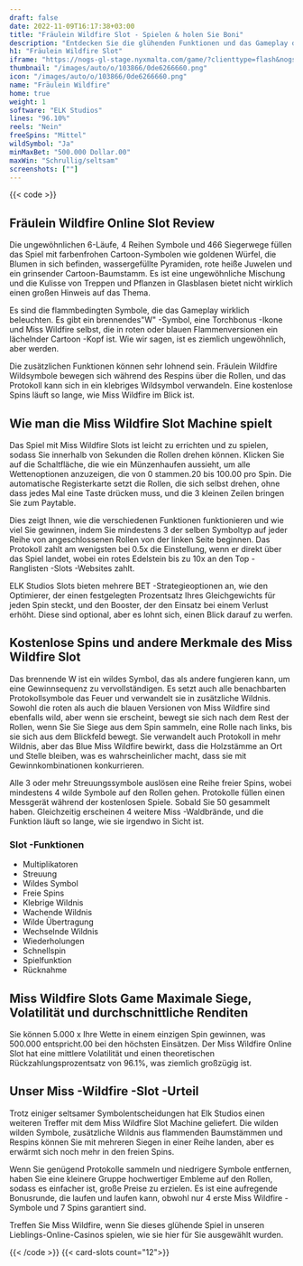 ```yaml
---
draft: false
date: 2022-11-09T16:17:38+03:00
title: "Fräulein Wildfire Slot - Spielen & holen Sie Boni"
description: "Entdecken Sie die glühenden Funktionen und das Gameplay des Miss Wildfire Online-Slot mit unserer vollständigen Bewertung. Wir sehen uns auch an, wo wir mit den besten Casino -Angeboten spielen können."
h1: "Fräulein Wildfire Slot"
iframe: "https://nogs-gl-stage.nyxmalta.com/game/?clienttype=flash&nogscurrency=USD&nogsgameid=110054&nogslang=en_us&nogsmode=demo&nogsoperatorid=241"
thumbnail: "/images/auto/o/103866/0de6266660.png"
icon: "/images/auto/o/103866/0de6266660.png"
name: "Fräulein Wildfire"
home: true
weight: 1
software: "ELK Studios"
lines: "96.10%"
reels: "Nein"
freeSpins: "Mittel"
wildSymbol: "Ja"
minMaxBet: "500.000 Dollar.00"
maxWin: "Schrullig/seltsam"
screenshots: [""]
---
```


{{< code >}}<h2>Fräulein Wildfire Online Slot Review</h2><p>Die ungewöhnlichen 6-Läufe, 4 Reihen Symbole und 466 Siegerwege füllen das Spiel mit farbenfrohen Cartoon-Symbolen wie goldenen Würfel, die Blumen in sich befinden, wassergefüllte Pyramiden, rote heiße Juwelen und ein grinsender Cartoon-Baumstamm. Es ist eine ungewöhnliche Mischung und die Kulisse von Treppen und Pflanzen in Glasblasen bietet nicht wirklich einen großen Hinweis auf das Thema.</p><p>Es sind die flammbedingten Symbole, die das Gameplay wirklich beleuchten. Es gibt ein brennendes"W" -Symbol, eine Torchbonus -Ikone und Miss Wildfire selbst, die in roten oder blauen Flammenversionen ein lächelnder Cartoon -Kopf ist. Wie wir sagen, ist es ziemlich ungewöhnlich, aber werden.</p><p>Die zusätzlichen Funktionen können sehr lohnend sein. Fräulein Wildfire Wildsymbole bewegen sich während des Respins über die Rollen, und das Protokoll kann sich in ein klebriges Wildsymbol verwandeln. Eine kostenlose Spins läuft so lange, wie Miss Wildfire im Blick ist.</p><h2>Wie man die Miss Wildfire Slot Machine spielt</h2><p>Das Spiel mit Miss Wildfire Slots ist leicht zu errichten und zu spielen, sodass Sie innerhalb von Sekunden die Rollen drehen können. Klicken Sie auf die Schaltfläche, die wie ein Münzenhaufen aussieht, um alle Wettenoptionen anzuzeigen, die von 0 stammen.20 bis 100.00 pro Spin. Die automatische Registerkarte setzt die Rollen, die sich selbst drehen, ohne dass jedes Mal eine Taste drücken muss, und die 3 kleinen Zeilen bringen Sie zum Paytable.</p><p>Dies zeigt Ihnen, wie die verschiedenen Funktionen funktionieren und wie viel Sie gewinnen, indem Sie mindestens 3 der selben Symboltyp auf jeder Reihe von angeschlossenen Rollen von der linken Seite beginnen. Das Protokoll zahlt am wenigsten bei 0.5x die Einstellung, wenn er direkt über das Spiel landet, wobei ein rotes Edelstein bis zu 10x an den Top -Ranglisten -Slots -Websites zahlt.</p><p>ELK Studios Slots bieten mehrere BET -Strategieoptionen an, wie den Optimierer, der einen festgelegten Prozentsatz Ihres Gleichgewichts für jeden Spin steckt, und den Booster, der den Einsatz bei einem Verlust erhöht. Diese sind optional, aber es lohnt sich, einen Blick darauf zu werfen.</p><h2>Kostenlose Spins und andere Merkmale des Miss Wildfire Slot</h2><p>Das brennende W ist ein wildes Symbol, das als andere fungieren kann, um eine Gewinnsequenz zu vervollständigen. Es setzt auch alle benachbarten Protokollsymbole das Feuer und verwandelt sie in zusätzliche Wildnis. Sowohl die roten als auch die blauen Versionen von Miss Wildfire sind ebenfalls wild, aber wenn sie erscheint, bewegt sie sich nach dem Rest der Rollen, wenn Sie Sie Siege aus dem Spin sammeln, eine Rolle nach links, bis sie sich aus dem Blickfeld bewegt. Sie verwandelt auch Protokoll in mehr Wildnis, aber das Blue Miss Wildfire bewirkt, dass die Holzstämme an Ort und Stelle bleiben, was es wahrscheinlicher macht, dass sie mit Gewinnkombinationen konkurrieren.</p><p>Alle 3 oder mehr Streuungssymbole auslösen eine Reihe freier Spins, wobei mindestens 4 wilde Symbole auf den Rollen gehen. Protokolle füllen einen Messgerät während der kostenlosen Spiele. Sobald Sie 50 gesammelt haben. Gleichzeitig erscheinen 4 weitere Miss -Waldbrände, und die Funktion läuft so lange, wie sie irgendwo in Sicht ist.</p><h3>
Slot -Funktionen</h3><ul>
<li></span>
Multiplikatoren</li>
<li></span>
Streuung</li>
<li></span>
Wildes Symbol</li>
<li></span>
Freie Spins</li>
<li></span>
Klebrige Wildnis</li>
<li></span>
Wachende Wildnis</li>
<li></span>
Wilde Übertragung</li>
<li></span>
Wechselnde Wildnis</li>
<li></span>
Wiederholungen</li>
<li></span>
Schnellspin</li>
<li></span>
Spielfunktion</li>
<li></span>
Rücknahme</li></ul><h2>Miss Wildfire Slots Game Maximale Siege, Volatilität und durchschnittliche Renditen</h2><p>Sie können 5.000 x Ihre Wette in einem einzigen Spin gewinnen, was 500.000 entspricht.00 bei den höchsten Einsätzen. Der Miss Wildfire Online Slot hat eine mittlere Volatilität und einen theoretischen Rückzahlungsprozentsatz von 96.1%, was ziemlich großzügig ist.</p><h2>Unser Miss -Wildfire -Slot -Urteil</h2><p>Trotz einiger seltsamer Symbolentscheidungen hat Elk Studios einen weiteren Treffer mit dem Miss Wildfire Slot Machine geliefert. Die wilden wilden Symbole, zusätzliche Wildnis aus flammenden Baumstämmen und Respins können Sie mit mehreren Siegen in einer Reihe landen, aber es erwärmt sich noch mehr in den freien Spins.</p><p>Wenn Sie genügend Protokolle sammeln und niedrigere Symbole entfernen, haben Sie eine kleinere Gruppe hochwertiger Embleme auf den Rollen, sodass es einfacher ist, große Preise zu erzielen. Es ist eine aufregende Bonusrunde, die laufen und laufen kann, obwohl nur 4 erste Miss Wildfire -Symbole und 7 Spins garantiert sind.</p><p>Treffen Sie Miss Wildfire, wenn Sie dieses glühende Spiel in unseren Lieblings-Online-Casinos spielen, wie sie hier für Sie ausgewählt wurden.</p>{{< /code >}}
{{< card-slots count="12">}}